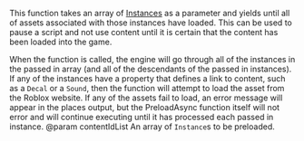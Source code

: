 This function takes an array of [Instances](https://developer.roblox.com/api-reference/class/Instance) as a parameter and yields until all of assets associated with those instances have loaded. This can be used to pause a script and not use content until it is certain that the content has been loaded into the game.

When the function is called, the engine will go through all of the instances in the passed in array (and all of the descendants of the passed in instances). If any of the instances have a property that defines a link to content, such as a `Decal` or a `Sound`, then the function will attempt to load the asset from the Roblox website. If any of the assets fail to load, an error message will appear in the places output, but the PreloadAsync function itself will not error and will continue executing until it has processed each passed in instance.
@param contentIdList An array of `Instance`s to be preloaded.